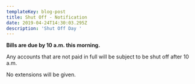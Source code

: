 ```yaml
---
templateKey: blog-post
title: Shut Off - Notification
date: 2019-04-24T14:30:03.295Z
description: 'Shut Off Day '
---
```

**Bills are due by 10 a.m. this morning.**

Any accounts that are not paid in full will be subject to be shut off after 10 a.m.

No extensions will be given.
